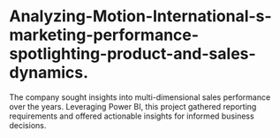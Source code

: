 # Analyzing-Motion-International-s-marketing-performance-spotlighting-product-and-sales-dynamics.
The company sought insights into multi-dimensional sales performance over the years. Leveraging Power BI, this project gathered reporting requirements and offered actionable insights for informed business decisions.
